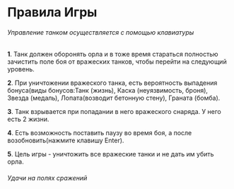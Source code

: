 # Правила Игры #
###### Управление танком осуществляется с помощью клавиатуры ###### 
**1**. Танк должен оборонять орла и в тоже время стараться полностью зачистить поле боя от вражеских танков, чтобы перейти на следующий уровень.

**2**. При уничтожении вражеского танка, есть вероятность выпадения бонуса(виды бонусов:Танк (жизнь), Каска (неуязвимость, броня), Звезда (медаль), Лопата(возводит бетонную стену), Граната (бомба).

**3**. Танк взрывается при попадании в него вражеского снаряда. У него есть 2 жизни.

**4**. Есть возможность поставить паузу во время боя, а после возобновить(нажмите клавишу Enter).

**5**. Цель игры - уничтожить все вражеские танки и не дать им убить орла. 

###### Удачи на полях сражений ###### 
